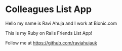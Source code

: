 # Colleagues List App

Hello my name is Ravi Ahuja and I work at Bionic.com

This is my Ruby on Rails Friends List App!

Follow me at https://github.com/raviahujauk